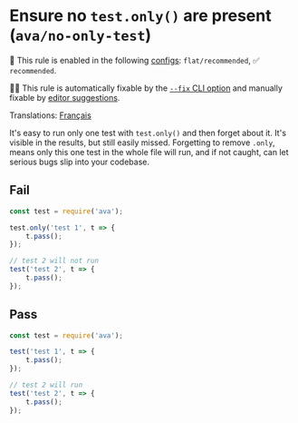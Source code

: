 # Ensure no `test.only()` are present (`ava/no-only-test`)

💼 This rule is enabled in the following [configs](https://github.com/avajs/eslint-plugin-ava#recommended-config): `flat/recommended`, ✅ `recommended`.

🔧💡 This rule is automatically fixable by the [`--fix` CLI option](https://eslint.org/docs/latest/user-guide/command-line-interface#--fix) and manually fixable by [editor suggestions](https://eslint.org/docs/latest/use/core-concepts#rule-suggestions).

<!-- end auto-generated rule header -->

Translations: [Français](https://github.com/avajs/ava-docs/blob/main/fr_FR/related/eslint-plugin-ava/docs/rules/no-only-test.md)

It's easy to run only one test with `test.only()` and then forget about it. It's visible in the results, but still easily missed. Forgetting to remove `.only`, means only this one test in the whole file will run, and if not caught, can let serious bugs slip into your codebase.

## Fail

```js
const test = require('ava');

test.only('test 1', t => {
	t.pass();
});

// test 2 will not run
test('test 2', t => {
	t.pass();
});
```

## Pass

```js
const test = require('ava');

test('test 1', t => {
	t.pass();
});

// test 2 will run
test('test 2', t => {
	t.pass();
});
```
